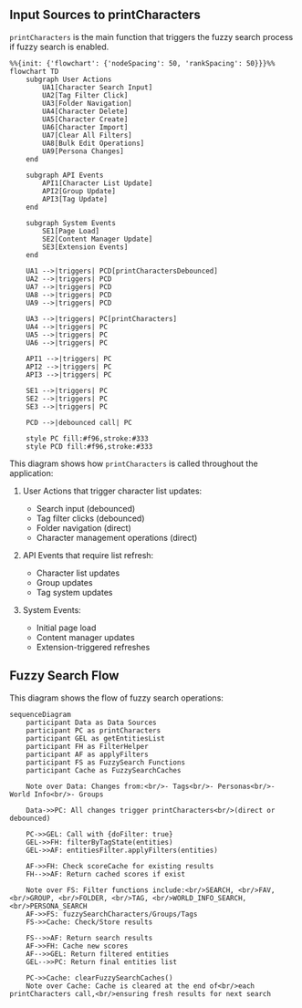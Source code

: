 ## Input Sources to printCharacters

`printCharacters` is the main function that triggers the fuzzy search process if fuzzy search is enabled.

```mermaid
%%{init: {'flowchart': {'nodeSpacing': 50, 'rankSpacing': 50}}}%%
flowchart TD
    subgraph User Actions
        UA1[Character Search Input]
        UA2[Tag Filter Click]
        UA3[Folder Navigation]
        UA4[Character Delete]
        UA5[Character Create]
        UA6[Character Import]
        UA7[Clear All Filters]
        UA8[Bulk Edit Operations]
        UA9[Persona Changes]
    end

    subgraph API Events
        API1[Character List Update]
        API2[Group Update]
        API3[Tag Update]
    end

    subgraph System Events
        SE1[Page Load]
        SE2[Content Manager Update]
        SE3[Extension Events]
    end

    UA1 -->|triggers| PCD[printCharactersDebounced]
    UA2 -->|triggers| PCD
    UA7 -->|triggers| PCD
    UA8 -->|triggers| PCD
    UA9 -->|triggers| PCD
    
    UA3 -->|triggers| PC[printCharacters]
    UA4 -->|triggers| PC
    UA5 -->|triggers| PC
    UA6 -->|triggers| PC

    API1 -->|triggers| PC
    API2 -->|triggers| PC
    API3 -->|triggers| PC

    SE1 -->|triggers| PC
    SE2 -->|triggers| PC
    SE3 -->|triggers| PC

    PCD -->|debounced call| PC

    style PC fill:#f96,stroke:#333
    style PCD fill:#f96,stroke:#333
```

This diagram shows how `printCharacters` is called throughout the application:

1. User Actions that trigger character list updates:
   - Search input (debounced)
   - Tag filter clicks (debounced)
   - Folder navigation (direct)
   - Character management operations (direct)

2. API Events that require list refresh:
   - Character list updates
   - Group updates
   - Tag system updates

3. System Events:
   - Initial page load
   - Content manager updates
   - Extension-triggered refreshes



## Fuzzy Search Flow


This diagram shows the flow of fuzzy search operations:
```mermaid
sequenceDiagram
    participant Data as Data Sources
    participant PC as printCharacters
    participant GEL as getEntitiesList
    participant FH as FilterHelper
    participant AF as applyFilters
    participant FS as FuzzySearch Functions
    participant Cache as FuzzySearchCaches

    Note over Data: Changes from:<br/>- Tags<br/>- Personas<br/>- World Info<br/>- Groups
    
    Data->>PC: All changes trigger printCharacters<br/>(direct or debounced)
    
    PC->>GEL: Call with {doFilter: true}
    GEL->>FH: filterByTagState(entities)
    GEL->>AF: entitiesFilter.applyFilters(entities)
    
    AF->>FH: Check scoreCache for existing results
    FH-->>AF: Return cached scores if exist
    
    Note over FS: Filter functions include:<br/>SEARCH, <br/>FAV, <br/>GROUP, <br/>FOLDER, <br/>TAG, <br/>WORLD_INFO_SEARCH, <br/>PERSONA_SEARCH
    AF->>FS: fuzzySearchCharacters/Groups/Tags
    FS->>Cache: Check/Store results
    
    FS-->>AF: Return search results
    AF->>FH: Cache new scores
    AF-->>GEL: Return filtered entities
    GEL-->>PC: Return final entities list
    
    PC->>Cache: clearFuzzySearchCaches()
    Note over Cache: Cache is cleared at the end of<br/>each printCharacters call,<br/>ensuring fresh results for next search
```
